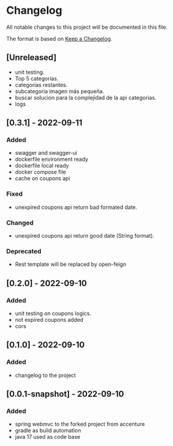 # Changelog
All notable changes to this project will be documented in this file.

The format is based on [Keep a Changelog](https://keepachangelog.com/en/1.0.0/).

## [Unreleased]
- unit testing.
- Top 5 categorias.
- categorias restantes.
- subcategoria imagen más pequeña.
- buscar solucion para la complejidad de la api categorias.
- logs

## [0.3.1] - 2022-09-11
### Added
- swagger and swagger-ui
- dockerfile environment ready
- dockerfile local ready
- docker compose file
- cache on coupons api
### Fixed
- unexpired coupons api return bad formated date.
### Changed
- unexpired coupons api return good date (String format).
### Deprecated
- Rest template will be replaced by open-feign


## [0.2.0] - 2022-09-10
### Added
- unit testing on coupons logics.
- not expired coupons added
- cors

## [0.1.0] - 2022-09-10
### Added
- changelog to the project

## [0.0.1-snapshot] - 2022-09-10
### Added
- spring webmvc to the forked project from accenture
- gradle as build automation
- java 17 used as code base